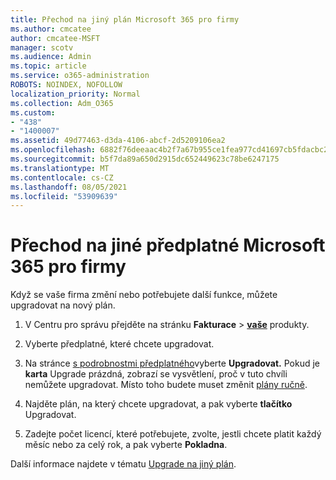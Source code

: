 ```yaml
---
title: Přechod na jiný plán Microsoft 365 pro firmy
ms.author: cmcatee
author: cmcatee-MSFT
manager: scotv
ms.audience: Admin
ms.topic: article
ms.service: o365-administration
ROBOTS: NOINDEX, NOFOLLOW
localization_priority: Normal
ms.collection: Adm_O365
ms.custom:
- "438"
- "1400007"
ms.assetid: 49d77463-d3da-4106-abcf-2d5209106ea2
ms.openlocfilehash: 6882f76deeaac4b2f7a67b955ce1fea977cd41697cb5fdacbc2d866b3933ef8a
ms.sourcegitcommit: b5f7da89a650d2915dc652449623c78be6247175
ms.translationtype: MT
ms.contentlocale: cs-CZ
ms.lasthandoff: 08/05/2021
ms.locfileid: "53909639"
---
```

# <a name="switch-to-a-different-microsoft-365-for-business-subscription"></a>Přechod na jiné předplatné Microsoft 365 pro firmy

Když se vaše firma změní nebo potřebujete další funkce, můžete upgradovat na nový plán.
  
1. V Centru pro správu přejděte na stránku **Fakturace** \> **[vaše](https://go.microsoft.com/fwlink/p/?linkid=842054)** produkty.

2. Vyberte předplatné, které chcete upgradovat.

3. Na stránce [s podrobnostmi předplatného](https://admin.microsoft.com/AdminPortal/Home#/subscriptions/webdirect%252F0dbaa202-d590-4529-98c2-a5e2ebaac702)vyberte **Upgradovat.**  Pokud je **karta** Upgrade prázdná, zobrazí se vysvětlení, proč v tuto chvíli nemůžete upgradovat. Místo toho budete muset změnit [plány ručně](https://docs.microsoft.com/microsoft-365/commerce/subscriptions/change-plans-manually?view=o365-worldwide).

4. Najděte plán, na který chcete upgradovat, a pak vyberte **tlačítko** Upgradovat.

5. Zadejte počet licencí, které potřebujete, zvolte, jestli chcete platit každý měsíc nebo za celý rok, a pak vyberte **Pokladna**.

Další informace najdete v tématu [Upgrade na jiný plán](https://docs.microsoft.com/microsoft-365/commerce/subscriptions/upgrade-to-different-plan).
